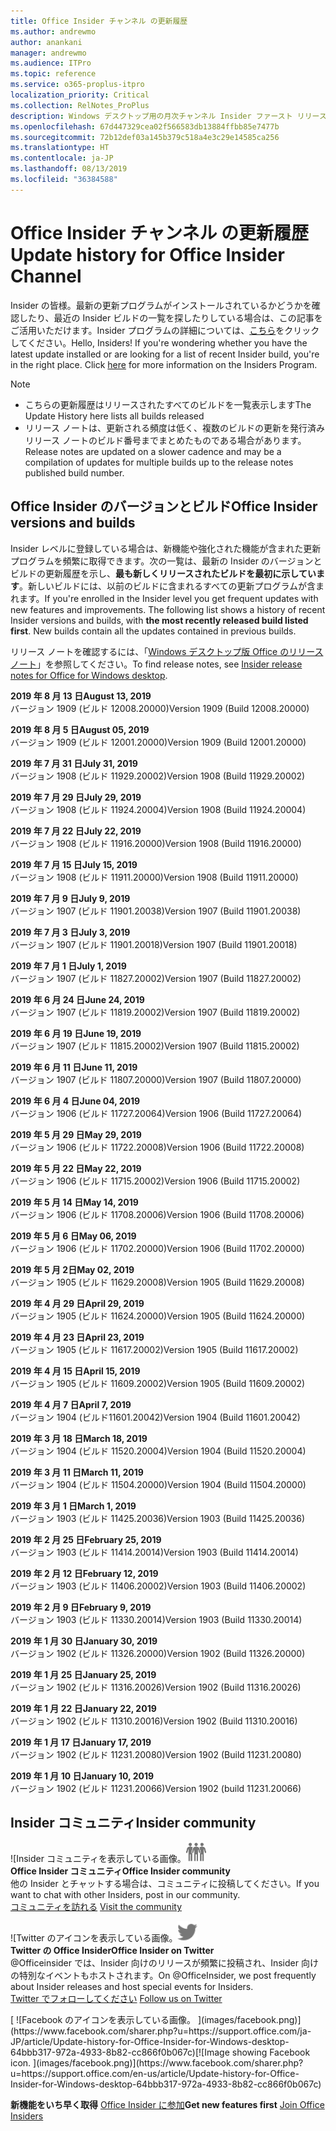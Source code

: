 ```yaml
---
title: Office Insider チャンネル の更新履歴
ms.author: andrewmo
author: anankani
manager: andrewmo
ms.audience: ITPro
ms.topic: reference
ms.service: o365-proplus-itpro
localization_priority: Critical
ms.collection: RelNotes_ProPlus
description: Windows デスクトップ用の月次チャンネル Insider ファースト リリースの更新履歴を Insider の皆様に提供します。
ms.openlocfilehash: 67d447329cea02f566583db13884ffbb85e7477b
ms.sourcegitcommit: 72b12def03a145b379c518a4e3c29e14585ca256
ms.translationtype: HT
ms.contentlocale: ja-JP
ms.lasthandoff: 08/13/2019
ms.locfileid: "36384588"
---
```

# <a name="update-history-for-office-insider-channel"></a><span data-ttu-id="28a2c-103">Office Insider チャンネル の更新履歴</span><span class="sxs-lookup"><span data-stu-id="28a2c-103">Update history for Office Insider Channel</span></span>

<span data-ttu-id="28a2c-p101">Insider の皆様。最新の更新プログラムがインストールされているかどうかを確認したり、最近の Insider ビルドの一覧を探したりしている場合は、この記事をご活用いただけます。Insider プログラムの詳細については、[こちら](https://insider.office.com/)をクリックしてください。</span><span class="sxs-lookup"><span data-stu-id="28a2c-p101">Hello, Insiders! If you're wondering whether you have the latest update installed or are looking for a list of recent Insider build, you're in the right place. Click [here](https://insider.office.com/) for more information on the Insiders Program.</span></span>

> [!NOTE]
> - <span data-ttu-id="28a2c-107">こちらの更新履歴はリリースされたすべてのビルドを一覧表示します</span><span class="sxs-lookup"><span data-stu-id="28a2c-107">The Update History here lists all builds released</span></span>
> - <span data-ttu-id="28a2c-108">リリース ノートは、更新される頻度は低く、複数のビルドの更新を発行済みリリース ノートのビルド番号までまとめたものである場合があります。</span><span class="sxs-lookup"><span data-stu-id="28a2c-108">Release notes are updated on a slower cadence and may be a compilation of updates for multiple builds up to the release notes published build number.</span></span>



## <a name="office-insider-versions-and-builds"></a><span data-ttu-id="28a2c-109">Office Insider のバージョンとビルド</span><span class="sxs-lookup"><span data-stu-id="28a2c-109">Office Insider versions and builds</span></span>

<span data-ttu-id="28a2c-p102">Insider レベルに登録している場合は、新機能や強化された機能が含まれた更新プログラムを頻繁に取得できます。次の一覧は、最新の Insider のバージョンとビルドの更新履歴を示し、**最も新しくリリースされたビルドを最初に示しています**。新しいビルドには、以前のビルドに含まれるすべての更新プログラムが含まれます。</span><span class="sxs-lookup"><span data-stu-id="28a2c-p102">If you're enrolled in the Insider level you get frequent updates with new features and improvements. The following list shows a history of recent Insider versions and builds, with **the most recently released build listed first**. New builds contain all the updates contained in previous builds.</span></span> 

<span data-ttu-id="28a2c-113">リリース ノートを確認するには、「[Windows デスクトップ版 Office のリリース ノート](https://docs.microsoft.com/ja-JP/OfficeUpdates/release-notes-office-insider)」を参照してください。</span><span class="sxs-lookup"><span data-stu-id="28a2c-113">To find release notes, see [Insider release notes for Office for Windows desktop](https://docs.microsoft.com/en-us/OfficeUpdates/release-notes-office-insider).</span></span>

[//]: # (削除禁止)

<span data-ttu-id="28a2c-115">**2019 年 8 月 13 日**</span><span class="sxs-lookup"><span data-stu-id="28a2c-115">**August 13, 2019**</span></span><br/>
<span data-ttu-id="28a2c-116">バージョン 1909 (ビルド 12008.20000)</span><span class="sxs-lookup"><span data-stu-id="28a2c-116">Version 1909 (Build 12008.20000)</span></span><br/>

<span data-ttu-id="28a2c-117">**2019 年 8 月 5 日**</span><span class="sxs-lookup"><span data-stu-id="28a2c-117">**August 05, 2019**</span></span><br/>
<span data-ttu-id="28a2c-118">バージョン 1909 (ビルド 12001.20000)</span><span class="sxs-lookup"><span data-stu-id="28a2c-118">Version 1909 (Build 12001.20000)</span></span><br/>

<span data-ttu-id="28a2c-119">**2019 年 7 月 31 日**</span><span class="sxs-lookup"><span data-stu-id="28a2c-119">**July 31, 2019**</span></span><br/>
<span data-ttu-id="28a2c-120">バージョン 1908 (ビルド 11929.20002)</span><span class="sxs-lookup"><span data-stu-id="28a2c-120">Version 1908 (Build 11929.20002)</span></span><br/>

<span data-ttu-id="28a2c-121">**2019 年 7 月 29 日**</span><span class="sxs-lookup"><span data-stu-id="28a2c-121">**July 29, 2019**</span></span><br/>
<span data-ttu-id="28a2c-122">バージョン 1908 (ビルド 11924.20004)</span><span class="sxs-lookup"><span data-stu-id="28a2c-122">Version 1908 (Build 11924.20004)</span></span><br/>

<span data-ttu-id="28a2c-123">**2019 年 7 月 22 日**</span><span class="sxs-lookup"><span data-stu-id="28a2c-123">**July 22, 2019**</span></span><br/>
<span data-ttu-id="28a2c-124">バージョン 1908 (ビルド 11916.20000)</span><span class="sxs-lookup"><span data-stu-id="28a2c-124">Version 1908 (Build 11916.20000)</span></span><br/>

<span data-ttu-id="28a2c-125">**2019 年 7 月 15 日**</span><span class="sxs-lookup"><span data-stu-id="28a2c-125">**July 15, 2019**</span></span><br/>
<span data-ttu-id="28a2c-126">バージョン 1908 (ビルド 11911.20000)</span><span class="sxs-lookup"><span data-stu-id="28a2c-126">Version 1908 (Build 11911.20000)</span></span><br/>

<span data-ttu-id="28a2c-127">**2019 年 7 月 9 日**</span><span class="sxs-lookup"><span data-stu-id="28a2c-127">**July 9, 2019**</span></span><br/>
<span data-ttu-id="28a2c-128">バージョン 1907 (ビルド 11901.20038)</span><span class="sxs-lookup"><span data-stu-id="28a2c-128">Version 1907 (Build 11901.20038)</span></span><br/>

<span data-ttu-id="28a2c-129">**2019 年 7 月 3 日**</span><span class="sxs-lookup"><span data-stu-id="28a2c-129">**July 3, 2019**</span></span><br/>
<span data-ttu-id="28a2c-130">バージョン 1907 (ビルド 11901.20018)</span><span class="sxs-lookup"><span data-stu-id="28a2c-130">Version 1907 (Build 11901.20018)</span></span><br/>

<span data-ttu-id="28a2c-131">**2019 年 7 月 1 日**</span><span class="sxs-lookup"><span data-stu-id="28a2c-131">**July 1, 2019**</span></span><br/>
<span data-ttu-id="28a2c-132">バージョン 1907 (ビルド 11827.20002)</span><span class="sxs-lookup"><span data-stu-id="28a2c-132">Version 1907 (Build 11827.20002)</span></span><br/>

<span data-ttu-id="28a2c-133">**2019 年 6 月 24 日**</span><span class="sxs-lookup"><span data-stu-id="28a2c-133">**June 24, 2019**</span></span><br/>
<span data-ttu-id="28a2c-134">バージョン 1907 (ビルド 11819.20002)</span><span class="sxs-lookup"><span data-stu-id="28a2c-134">Version 1907 (Build 11819.20002)</span></span><br/>

<span data-ttu-id="28a2c-135">**2019 年 6 月 19 日**</span><span class="sxs-lookup"><span data-stu-id="28a2c-135">**June 19, 2019**</span></span><br/>
<span data-ttu-id="28a2c-136">バージョン 1907 (ビルド 11815.20002)</span><span class="sxs-lookup"><span data-stu-id="28a2c-136">Version 1907 (Build 11815.20002)</span></span><br/>

<span data-ttu-id="28a2c-137">**2019 年 6 月 11 日**</span><span class="sxs-lookup"><span data-stu-id="28a2c-137">**June 11, 2019**</span></span><br/>
<span data-ttu-id="28a2c-138">バージョン 1907 (ビルド 11807.20000)</span><span class="sxs-lookup"><span data-stu-id="28a2c-138">Version 1907 (Build 11807.20000)</span></span><br/>

<span data-ttu-id="28a2c-139">**2019 年 6 月 4 日**</span><span class="sxs-lookup"><span data-stu-id="28a2c-139">**June 04, 2019**</span></span><br/>
<span data-ttu-id="28a2c-140">バージョン 1906 (ビルド 11727.20064)</span><span class="sxs-lookup"><span data-stu-id="28a2c-140">Version 1906 (Build 11727.20064)</span></span><br/>


<span data-ttu-id="28a2c-141">**2019 年 5 月 29 日**</span><span class="sxs-lookup"><span data-stu-id="28a2c-141">**May 29, 2019**</span></span><br/>
<span data-ttu-id="28a2c-142">バージョン 1906 (ビルド 11722.20008)</span><span class="sxs-lookup"><span data-stu-id="28a2c-142">Version 1906 (Build 11722.20008)</span></span><br/>

<span data-ttu-id="28a2c-143">**2019 年 5 月 22 日**</span><span class="sxs-lookup"><span data-stu-id="28a2c-143">**May 22, 2019**</span></span><br/> <span data-ttu-id="28a2c-144">バージョン 1906 (ビルド 11715.20002)</span><span class="sxs-lookup"><span data-stu-id="28a2c-144">Version 1906 (Build 11715.20002)</span></span><br/> 

<span data-ttu-id="28a2c-145">**2019 年 5 月 14 日**</span><span class="sxs-lookup"><span data-stu-id="28a2c-145">**May 14, 2019**</span></span><br/> <span data-ttu-id="28a2c-146">バージョン 1906 (ビルド 11708.20006)</span><span class="sxs-lookup"><span data-stu-id="28a2c-146">Version 1906 (Build 11708.20006)</span></span><br/>

<span data-ttu-id="28a2c-147">**2019 年 5 月 6 日**</span><span class="sxs-lookup"><span data-stu-id="28a2c-147">**May 06, 2019**</span></span><br/>
<span data-ttu-id="28a2c-148">バージョン 1906 (ビルド 11702.20000)</span><span class="sxs-lookup"><span data-stu-id="28a2c-148">Version 1906 (Build 11702.20000)</span></span><br/>

<span data-ttu-id="28a2c-149">**2019 年 5 月 2日**</span><span class="sxs-lookup"><span data-stu-id="28a2c-149">**May 02, 2019**</span></span><br/>
<span data-ttu-id="28a2c-150">バージョン 1905 (ビルド 11629.20008)</span><span class="sxs-lookup"><span data-stu-id="28a2c-150">Version 1905 (Build 11629.20008)</span></span><br/>

<span data-ttu-id="28a2c-151">**2019 年 4 月 29 日**</span><span class="sxs-lookup"><span data-stu-id="28a2c-151">**April 29, 2019**</span></span><br/>
<span data-ttu-id="28a2c-152">バージョン 1905 (ビルド 11624.20000)</span><span class="sxs-lookup"><span data-stu-id="28a2c-152">Version 1905 (Build 11624.20000)</span></span><br/>

<span data-ttu-id="28a2c-153">**2019 年 4 月 23 日**</span><span class="sxs-lookup"><span data-stu-id="28a2c-153">**April 23, 2019**</span></span><br/> <span data-ttu-id="28a2c-154">バージョン 1905 (ビルド 11617.20002)</span><span class="sxs-lookup"><span data-stu-id="28a2c-154">Version 1905 (Build 11617.20002)</span></span><br/>

<span data-ttu-id="28a2c-155">**2019 年 4 月 15 日**</span><span class="sxs-lookup"><span data-stu-id="28a2c-155">**April 15, 2019**</span></span><br/> <span data-ttu-id="28a2c-156">バージョン 1905 (ビルド 11609.20002)</span><span class="sxs-lookup"><span data-stu-id="28a2c-156">Version 1905 (Build 11609.20002)</span></span><br/>

<span data-ttu-id="28a2c-157">**2019 年 4 月 7 日**</span><span class="sxs-lookup"><span data-stu-id="28a2c-157">**April 7, 2019**</span></span><br/> <span data-ttu-id="28a2c-158">バージョン 1904 (ビルド11601.20042)</span><span class="sxs-lookup"><span data-stu-id="28a2c-158">Version 1904 (Build 11601.20042)</span></span><br/>

<span data-ttu-id="28a2c-159">**2019 年 3 月 18 日**</span><span class="sxs-lookup"><span data-stu-id="28a2c-159">**March 18, 2019**</span></span><br/> <span data-ttu-id="28a2c-160">バージョン 1904 (ビルド 11520.20004)</span><span class="sxs-lookup"><span data-stu-id="28a2c-160">Version 1904 (Build 11520.20004)</span></span><br/>

<span data-ttu-id="28a2c-161">**2019 年 3 月 11 日**</span><span class="sxs-lookup"><span data-stu-id="28a2c-161">**March 11, 2019**</span></span><br/> <span data-ttu-id="28a2c-162">バージョン 1904 (ビルド 11504.20000)</span><span class="sxs-lookup"><span data-stu-id="28a2c-162">Version 1904 (Build 11504.20000)</span></span><br/>

<span data-ttu-id="28a2c-163">**2019 年 3 月 1 日**</span><span class="sxs-lookup"><span data-stu-id="28a2c-163">**March 1, 2019**</span></span><br/> <span data-ttu-id="28a2c-164">バージョン 1903 (ビルド 11425.20036)</span><span class="sxs-lookup"><span data-stu-id="28a2c-164">Version 1903 (Build 11425.20036)</span></span><br/> 

<span data-ttu-id="28a2c-165">**2019 年 2 月 25 日**</span><span class="sxs-lookup"><span data-stu-id="28a2c-165">**February 25, 2019**</span></span><br/> <span data-ttu-id="28a2c-166">バージョン 1903 (ビルド 11414.20014)</span><span class="sxs-lookup"><span data-stu-id="28a2c-166">Version 1903 (Build 11414.20014)</span></span><br/> 

<span data-ttu-id="28a2c-167">**2019 年 2 月 12 日**</span><span class="sxs-lookup"><span data-stu-id="28a2c-167">**February 12, 2019**</span></span><br/> <span data-ttu-id="28a2c-168">バージョン 1903 (ビルド 11406.20002)</span><span class="sxs-lookup"><span data-stu-id="28a2c-168">Version 1903 (Build 11406.20002)</span></span><br/> 

<span data-ttu-id="28a2c-169">**2019 年 2 月 9 日**</span><span class="sxs-lookup"><span data-stu-id="28a2c-169">**February 9, 2019**</span></span><br/> <span data-ttu-id="28a2c-170">バージョン 1903 (ビルド 11330.20014)</span><span class="sxs-lookup"><span data-stu-id="28a2c-170">Version 1903 (Build 11330.20014)</span></span><br/> 

<span data-ttu-id="28a2c-171">**2019 年 1 月 30 日**</span><span class="sxs-lookup"><span data-stu-id="28a2c-171">**January 30, 2019**</span></span><br/> <span data-ttu-id="28a2c-172">バージョン 1902 (ビルド 11326.20000)</span><span class="sxs-lookup"><span data-stu-id="28a2c-172">Version 1902 (Build 11326.20000)</span></span><br/> 

<span data-ttu-id="28a2c-173">**2019 年 1 月 25 日**</span><span class="sxs-lookup"><span data-stu-id="28a2c-173">**January 25, 2019**</span></span><br/> <span data-ttu-id="28a2c-174">バージョン 1902 (ビルド 11316.20026)</span><span class="sxs-lookup"><span data-stu-id="28a2c-174">Version 1902 (Build 11316.20026)</span></span><br/> 

<span data-ttu-id="28a2c-175">**2019 年 1 月 22 日**</span><span class="sxs-lookup"><span data-stu-id="28a2c-175">**January 22, 2019**</span></span><br/> <span data-ttu-id="28a2c-176">バージョン 1902 (ビルド 11310.20016)</span><span class="sxs-lookup"><span data-stu-id="28a2c-176">Version 1902 (Build 11310.20016)</span></span><br/> 

<span data-ttu-id="28a2c-177">**2019 年 1 月 17 日**</span><span class="sxs-lookup"><span data-stu-id="28a2c-177">**January 17, 2019**</span></span><br/> <span data-ttu-id="28a2c-178">バージョン 1902 (ビルド 11231.20080)</span><span class="sxs-lookup"><span data-stu-id="28a2c-178">Version 1902 (Build 11231.20080)</span></span><br/>

<span data-ttu-id="28a2c-179">**2019 年 1 月 10 日**</span><span class="sxs-lookup"><span data-stu-id="28a2c-179">**January 10, 2019**</span></span><br/> <span data-ttu-id="28a2c-180">バージョン 1902 (ビルド 11231.20066)</span><span class="sxs-lookup"><span data-stu-id="28a2c-180">Version 1902 (build 11231.20066)</span></span><br/> 


## <a name="insider-community"></a><span data-ttu-id="28a2c-181">Insider コミュニティ</span><span class="sxs-lookup"><span data-stu-id="28a2c-181">Insider community</span></span>

<span data-ttu-id="28a2c-182">![Insider コミュニティを表示している画像。</span><span class="sxs-lookup"><span data-stu-id="28a2c-182">![Image showing insider community.</span></span> ](images/insidercommunity.png) <br/>
<span data-ttu-id="28a2c-183">**Office Insider コミュニティ**</span><span class="sxs-lookup"><span data-stu-id="28a2c-183">**Office Insider community**</span></span><br/> <span data-ttu-id="28a2c-184">他の Insider とチャットする場合は、コミュニティに投稿してください。</span><span class="sxs-lookup"><span data-stu-id="28a2c-184">If you want to chat with other Insiders, post in our community.</span></span><br/><span data-ttu-id="28a2c-185"> 
[コミュニティを訪れる](https://go.microsoft.com/fwlink/?linkid=843493)</span><span class="sxs-lookup"><span data-stu-id="28a2c-185"> 
[Visit the community](https://go.microsoft.com/fwlink/?linkid=843493)</span></span><br/> 

<span data-ttu-id="28a2c-186">![Twitter のアイコンを表示している画像。</span><span class="sxs-lookup"><span data-stu-id="28a2c-186">![Image showing twitter icon.</span></span> ](images/twitter.png)<br/>
<span data-ttu-id="28a2c-187">**Twitter の Office Insider**</span><span class="sxs-lookup"><span data-stu-id="28a2c-187">**Office Insider on Twitter**</span></span><br/> <span data-ttu-id="28a2c-188">@Officeinsider では、Insider 向けのリリースが頻繁に投稿され、Insider 向けの特別なイベントもホストされます。</span><span class="sxs-lookup"><span data-stu-id="28a2c-188">On @OfficeInsider, we post frequently about Insider releases and host special events for Insiders.</span></span><br/><span data-ttu-id="28a2c-189"> 
[Twitter でフォローしてください](https://go.microsoft.com/fwlink/?linkid=717717)</span><span class="sxs-lookup"><span data-stu-id="28a2c-189"> 
[Follow us on Twitter](https://go.microsoft.com/fwlink/?linkid=717717)</span></span><br/> 

<span data-ttu-id="28a2c-190">
  [
  ![Facebook のアイコンを表示している画像。 ](images/facebook.png)](https://www.facebook.com/sharer.php?u=https://support.office.com/ja-JP/article/Update-history-for-Office-Insider-for-Windows-desktop-64bbb317-972a-4933-8b82-cc866f0b067c)</span><span class="sxs-lookup"><span data-stu-id="28a2c-190">[![Image showing Facebook icon. ](images/facebook.png)](https://www.facebook.com/sharer.php?u=https://support.office.com/en-us/article/Update-history-for-Office-Insider-for-Windows-desktop-64bbb317-972a-4933-8b82-cc866f0b067c)</span></span>


<span data-ttu-id="28a2c-191">**新機能をいち早く取得**
[Office Insider に参加](https://insider.office.com/)</span><span class="sxs-lookup"><span data-stu-id="28a2c-191">**Get new features first**
[Join Office Insiders](https://insider.office.com/)</span></span>